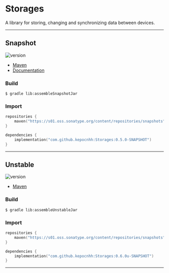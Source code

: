 # Storages
A library for storing, changing and synchronizing data between devices.

---

## Snapshot

![version](https://img.shields.io/static/v1?label=version&message=0.5.0-SNAPSHOT&labelColor=212121&color=2962ff&style=flat)

- [Maven](https://s01.oss.sonatype.org/content/repositories/snapshots/com/github/kepocnhh/Storages/0.5.0-SNAPSHOT)
- [Documentation](https://StanleyProjects.github.io/Storages/doc/0.5.0-SNAPSHOT)

### Build
```
$ gradle lib:assembleSnapshotJar
```

### Import
```kotlin
repositories {
    maven("https://s01.oss.sonatype.org/content/repositories/snapshots")
}

dependencies {
    implementation("com.github.kepocnhh:Storages:0.5.0-SNAPSHOT")
}
```

---

## Unstable

![version](https://img.shields.io/static/v1?label=version&message=0.6.0u-SNAPSHOT&labelColor=212121&color=2962ff&style=flat)

- [Maven](https://s01.oss.sonatype.org/content/repositories/snapshots/com/github/kepocnhh/Storages/0.6.0u-SNAPSHOT)

### Build
```
$ gradle lib:assembleUnstableJar
```

### Import
```kotlin
repositories {
    maven("https://s01.oss.sonatype.org/content/repositories/snapshots")
}

dependencies {
    implementation("com.github.kepocnhh:Storages:0.6.0u-SNAPSHOT")
}
```

---
